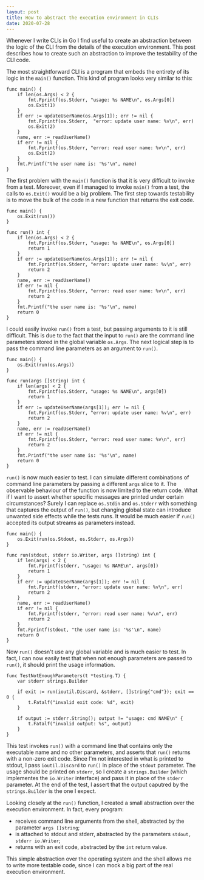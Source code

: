```yaml
---
layout: post
title: How to abstract the execution environment in CLIs
date: 2020-07-28
---
```


Whenever I write CLIs in Go I find useful to create an abstraction between the
logic of the CLI from the details of the execution environment. This post
describes how to create such an abstraction to improve the testability of the
CLI code.

The most straightforward CLI is a program that embeds the entirety of its logic
in the `main()` function. This kind of program looks very similar to this:

```
func main() {
    if len(os.Args) < 2 {
        fmt.Fprintf(os.Stderr, "usage: %s NAME\n", os.Args[0])
        os.Exit(1)
    }
    if err := updateUserName(os.Args[1]); err != nil {
        fmt.Fprintf(os.Stderr,  "error: update user name: %v\n", err)
        os.Exit(2)
    }
    name, err := readUserName()
    if err != nil {
        fmt.Fprintf(os.Stderr, "error: read user name: %v\n", err)
        os.Exit(2)
    }
    fmt.Printf("the user name is: '%s'\n", name)
}
```

The first problem with the `main()` function is that it is very difficult to
invoke from a test. Moreover, even if I managed to invoke `main()` from a test,
the calls to `os.Exit()` would be a big problem. The first step towards
testability is to move the bulk of the code in a new function that returns the
exit code.

```
func main() {
    os.Exit(run())
}

func run() int {
    if len(os.Args) < 2 {
        fmt.Fprintf(os.Stderr, "usage: %s NAME\n", os.Args[0])
        return 1
    }
    if err := updateUserName(os.Args[1]); err != nil {
        fmt.Fprintf(os.Stderr, "error: update user name: %v\n", err)
        return 2
    }
    name, err := readUserName()
    if err != nil {
        fmt.Fprintf(os.Stderr, "error: read user name: %v\n", err)
        return 2
    }
    fmt.Printf("the user name is: '%s'\n", name)
    return 0
}
```

I could easily invoke `run()` from a test, but passing arguments to it is still
difficult. This is due to the fact that the input to `run()` are the command
line parameters stored in the global variable `os.Args`. The next logical step
is to pass the command line parameters as an argument to `run()`.

```
func main() {
    os.Exit(run(os.Args))
}

func run(args []string) int {
    if len(args) < 2 {
        fmt.Fprintf(os.Stderr, "usage: %s NAME\n", args[0])
        return 1
    }
    if err := updateUserName(args[1]); err != nil {
        fmt.Fprintf(os.Stderr, "error: update user name: %v\n", err)
        return 2
    }
    name, err := readUserName()
    if err != nil {
        fmt.Fprintf(os.Stderr, "error: read user name: %v\n", err)
        return 2
    }
    fmt.Printf("the user name is: '%s'\n", name)
    return 0
}
```

`run()` is now much easier to test. I can simulate different combinations of
command line parameters by passing a different `args` slice to it. The
observable behaviour of the function is now limited to the return code. What if
I want to assert whether specific messages are printed under certain
circumstances? Surely I can replace `os.Stdin` and `os.Stderr` with something
that captures the output of `run()`, but changing global state can introduce
unwanted side effects while the tests runs. It would be much easier if `run()`
accepted its output streams as parameters instead.

```
func main() {
    os.Exit(run(os.Stdout, os.Stderr, os.Args))
}

func run(stdout, stderr io.Writer, args []string) int {
    if len(args) < 2 {
        fmt.Fprintf(stderr, "usage: %s NAME\n", args[0])
        return 1
    }
    if err := updateUserName(args[1]); err != nil {
        fmt.Fprintf(stderr, "error: update user name: %v\n", err)
        return 2
    }
    name, err := readUserName()
    if err != nil {
        fmt.Fprintf(stderr, "error: read user name: %v\n", err)
        return 2
    }
    fmt.Fprintf(stdout, "the user name is: '%s'\n", name)
    return 0
}
```

Now `run()` doesn't use any global variable and is much easier to test. In fact,
I can now easily test that when not enough parameters are passed to `run()`, it
should print the usage information.

```
func TestNotEnoughParameters(t *testing.T) {
    var stderr strings.Builder

    if exit := run(ioutil.Discard, &stderr, []string{"cmd"}); exit == 0 {
        t.Fatalf("invalid exit code: %d", exit)
    }

    if output := stderr.String(); output != "usage: cmd NAME\n" {
        t.Fatalf("invalid output: %s", output)
    }
}
```

This test invokes `run()` with a command line that contains only the executable
name and no other parameters, and asserts that `run()` returns with a non-zero
exit code. Since I'm not interested in what is printed to stdout, I pass
`ioutil.Discard` to `run()` in place of the `stdout` parameter. The usage should
be printed on `stderr`, so I create a `strings.Builder` (which implementes the
`io.Writer` interface) and pass it in place of the `stderr` parameter. At the
end of the test, I assert that the output caputred by the `strings.Builder` is
the one I expect.

Looking closely at the `run()` function, I created a small abstraction over the
execution environment. In fact, every program:

- receives command line arguments from the shell, abstracted by the parameter
  `args []string`;
- is attached to stdout and stderr, abstracted by the parameters `stdout, stderr
  io.Writer`;
- returns with an exit code, abstracted by the `int` return value.

This simple abstraction over the operating system and the shell allows me to
write more testable code, since I can mock a big part of the real execution
environment.
